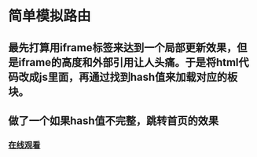 # 简单模拟路由

## 最先打算用iframe标签来达到一个局部更新效果，但是iframe的高度和外部引用让人头痛。于是将html代码改成js里面，再通过找到hash值来加载对应的板块。

## 做了一个如果hash值不完整，跳转首页的效果

### [在线观看](https://fairfarren.github.io/mySth/simpleRouting)




